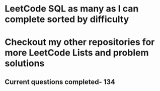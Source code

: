 <h1>LeetCode SQL as many as I can complete sorted by difficulty</h1>
<h1> Checkout my other repositories for more LeetCode Lists and problem solutions</h1>

<h2>Current questions completed- 134</h2>
